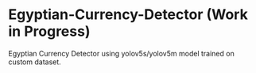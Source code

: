 # Egyptian-Currency-Detector (Work in Progress)
Egyptian Currency Detector using yolov5s/yolov5m model trained on custom dataset.

